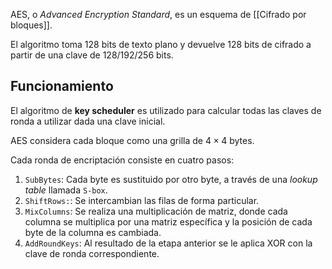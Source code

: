 AES, o *Advanced Encryption Standard*, es un esquema de [[Cifrado por bloques]].

El algoritmo toma $128$ bits de texto plano y devuelve $128$ bits de cifrado a partir de una clave de $128/192/256$ bits.

## Funcionamiento

El algoritmo de **key scheduler** es utilizado para calcular todas las claves de ronda a utilizar dada una clave inicial.

AES considera cada bloque como una grilla de $4\times 4$ bytes.

Cada ronda de encriptación consiste en cuatro pasos:

1. `SubBytes`: Cada byte es sustituido por otro byte, a través de una *lookup table* llamada `S-box`.
2. `ShiftRows:`: Se intercambian las filas de forma particular.
3. `MixColumns`: Se realiza una multiplicación de matriz, donde cada columna se multiplica por una matriz específica y la posición de cada byte de la columna es cambiada.
4. `AddRoundKeys`:  Al resultado de la etapa anterior se le aplica XOR con la clave de ronda correspondiente.

